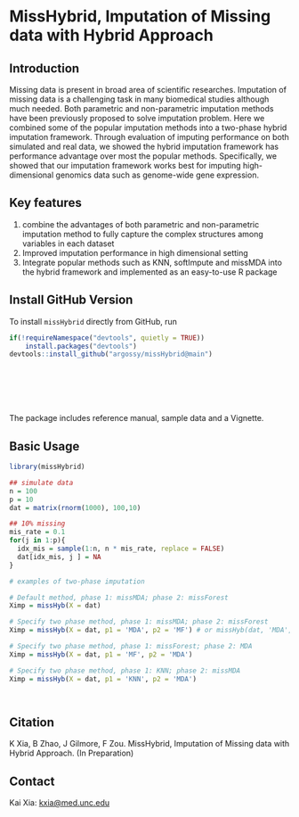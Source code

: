 # MissHybrid, Imputation of Missing data with Hybrid Approach

## Introduction

Missing data is present in broad area of scientific researches. Imputation of missing data is a challenging task in many biomedical studies although much needed. Both parametric and non-parametric imputation methods have been previously proposed to solve imputation problem. Here we combined some of the popular imputation methods into a two-phase hybrid imputation framework. Through evaluation of imputing performance on both simulated and real data, we showed the hybrid imputation framework has performance advantage over most the popular methods. Specifically, we showed that our imputation framework works best for imputing high-dimensional genomics data such as genome-wide gene expression.

## Key features
1. combine the advantages of both parametric and non-parametric imputation method to fully capture the complex structures among variables in each dataset
2. Improved imputation performance in high dimensional setting
3. Integrate popular methods such as KNN, softImpute and missMDA into the hybrid framework and implemented as an easy-to-use R package

## Install GitHub Version
To install `missHybrid` directly from GitHub, run

```r
if(!requireNamespace("devtools", quietly = TRUE))
    install.packages("devtools")
devtools::install_github("argossy/missHybrid@main")








```

The package includes reference manual, sample data and a Vignette.

## Basic Usage

```r
library(missHybrid)

## simulate data
n = 100
p = 10
dat = matrix(rnorm(1000), 100,10)

## 10% missing
mis_rate = 0.1
for(j in 1:p){
  idx_mis = sample(1:n, n * mis_rate, replace = FALSE)
  dat[idx_mis, j ] = NA
}

# examples of two-phase imputation

# Default method, phase 1: missMDA; phase 2: missForest
Ximp = missHyb(X = dat)

# Specify two phase method, phase 1: missMDA; phase 2: missForest
Ximp = missHyb(X = dat, p1 = 'MDA', p2 = 'MF') # or missHyb(dat, 'MDA', 'MF')

# Specify two phase method, phase 1: missForest; phase 2: MDA
Ximp = missHyb(X = dat, p1 = 'MF', p2 = 'MDA')

# Specify two phase method, phase 1: KNN; phase 2: missMDA
Ximp = missHyb(X = dat, p1 = 'KNN', p2 = 'MDA')




```

## Citation
K Xia, B Zhao, J Gilmore, F Zou. MissHybrid, Imputation of Missing data with Hybrid Approach. (In Preparation)

## Contact
Kai Xia: kxia@med.unc.edu

